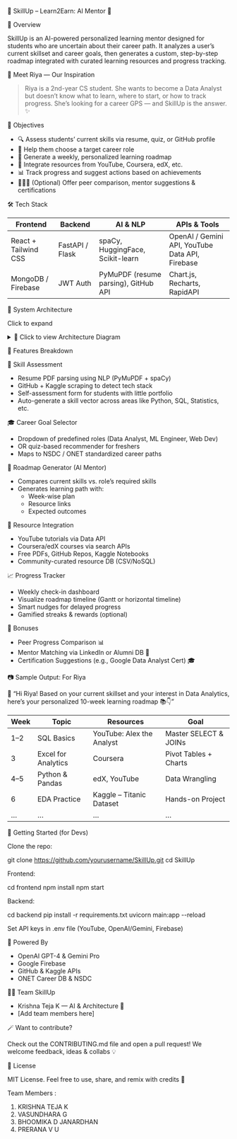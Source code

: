 🌟 SkillUp – Learn2Earn: AI Mentor 🚀  

📌 Overview

SkillUp is an AI-powered personalized learning mentor designed for students who are uncertain about their career path. It analyzes a user’s current skillset and career goals, then generates a custom, step-by-step roadmap integrated with curated learning resources and progress tracking.

🧠 Meet Riya — Our Inspiration

> Riya is a 2nd-year CS student. She wants to become a Data Analyst but doesn’t know what to learn, where to start, or how to track progress. She’s looking for a career GPS — and SkillUp is the answer. ✨

🎯 Objectives

- 🔍 Assess students’ current skills via resume, quiz, or GitHub profile
- 🎯 Help them choose a target career role
- 🧭 Generate a weekly, personalized learning roadmap
- 🎥 Integrate resources from YouTube, Coursera, edX, etc.
- 📊 Track progress and suggest actions based on achievements
- 🧑‍🤝‍🧑 (Optional) Offer peer comparison, mentor suggestions & certifications

🛠️ Tech Stack

Frontend       | Backend         | AI & NLP           | APIs & Tools
-------------- | --------------- | ------------------ | ----------------------------
React + Tailwind CSS | FastAPI / Flask | spaCy, HuggingFace, Scikit-learn | OpenAI / Gemini API, YouTube Data API, Firebase
MongoDB / Firebase | JWT Auth | PyMuPDF (resume parsing), GitHub API | Chart.js, Recharts, RapidAPI

📐 System Architecture

Click to expand

<details>
<summary>🧩 Click to view Architecture Diagram</summary>

📦 Modules:

1. Skill Assessment Engine
2. Career Goal Selector
3. Roadmap Generator
4. Resource Integration Engine
5. Progress Tracker
6. (Optional) Peer Comparison & Mentor Match

</details>

🧩 Features Breakdown

📘 Skill Assessment

- Resume PDF parsing using NLP (PyMuPDF + spaCy)
- GitHub + Kaggle scraping to detect tech stack
- Self-assessment form for students with little portfolio
- Auto-generate a skill vector across areas like Python, SQL, Statistics, etc.

🎓 Career Goal Selector

- Dropdown of predefined roles (Data Analyst, ML Engineer, Web Dev)
- OR quiz-based recommender for freshers
- Maps to NSDC / ONET standardized career paths

🧭 Roadmap Generator (AI Mentor)

- Compares current skills vs. role’s required skills
- Generates learning path with:
  - Week-wise plan
  - Resource links
  - Expected outcomes

🔗 Resource Integration

- YouTube tutorials via Data API
- Coursera/edX courses via search APIs
- Free PDFs, GitHub Repos, Kaggle Notebooks
- Community-curated resource DB (CSV/NoSQL)

📈 Progress Tracker

- Weekly check-in dashboard
- Visualize roadmap timeline (Gantt or horizontal timeline)
- Smart nudges for delayed progress
- Gamified streaks & rewards (optional)

🎁 Bonuses

- Peer Progress Comparison 📊
- Mentor Matching via LinkedIn or Alumni DB 🤝
- Certification Suggestions (e.g., Google Data Analyst Cert) 🎓

📷 Sample Output: For Riya

💬 “Hi Riya! Based on your current skillset and your interest in Data Analytics, here’s your personalized 10-week learning roadmap 📚👇”

Week | Topic | Resources | Goal
---- | ----- | --------- | ----
1–2 | SQL Basics | YouTube: Alex the Analyst | Master SELECT & JOINs
3 | Excel for Analytics | Coursera | Pivot Tables + Charts
4–5 | Python & Pandas | edX, YouTube | Data Wrangling
6 | EDA Practice | Kaggle – Titanic Dataset | Hands-on Project
… | … | … | …

🧪 Getting Started (for Devs)

Clone the repo:

git clone https://github.com/yourusername/SkillUp.git
cd SkillUp

Frontend:

cd frontend
npm install
npm start

Backend:

cd backend
pip install -r requirements.txt
uvicorn main:app --reload

Set API keys in .env file (YouTube, OpenAI/Gemini, Firebase)

🧠 Powered By

- OpenAI GPT-4 & Gemini Pro
- Google Firebase
- GitHub & Kaggle APIs
- ONET Career DB & NSDC

👨‍💻 Team SkillUp

- Krishna Teja K — AI & Architecture 🧠
- [Add team members here]

🪄 Want to contribute?

Check out the CONTRIBUTING.md file and open a pull request! We welcome feedback, ideas & collabs 💡

📄 License

MIT License. Feel free to use, share, and remix with credits 🙌

Team Members : 
1. KRISHNA TEJA K
2. VASUNDHARA G
3. BHOOMIKA D JANARDHAN
4. PRERANA V U
